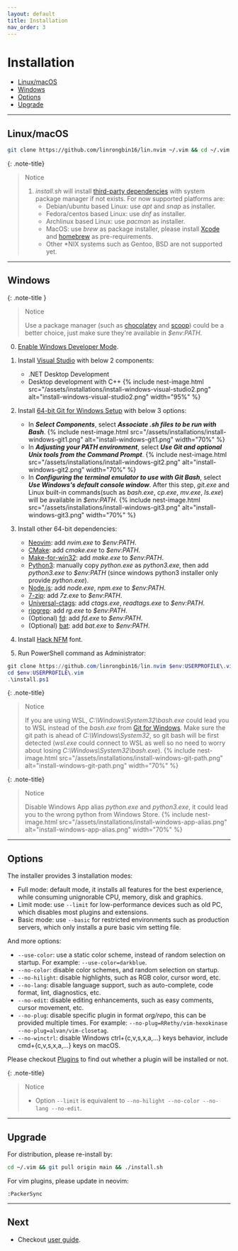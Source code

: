 ```yaml
---
layout: default
title: Installation
nav_order: 3
---
```


# Installation

- [Linux/macOS](#linuxmacos)
- [Windows](#windows)
- [Options](#options)
- [Upgrade](#upgrade)

---

## Linux/macOS

```bash
git clone https://github.com/linrongbin16/lin.nvim ~/.vim && cd ~/.vim && ./install.sh
```

{: .note-title}

> Notice
>
> 1. _install.sh_ will install [third-party dependencies](/lin.nvim.dev/appendix/#dependencies) with system package manager if not exists. For now supported platforms are:
>    - Debian/ubuntu based Linux: use _apt_ and _snap_ as installer.
>    - Fedora/centos based Linux: use _dnf_ as installer.
>    - Archlinux based Linux: use _pacman_ as installer.
>    - MacOS: use _brew_ as package installer, please install [Xcode](https://guide.macports.org/chunked/installing.html) and [homebrew](https://brew.sh/) as pre-requirements.
>    - Other \*NIX systems such as Gentoo, BSD are not supported yet.

---

## Windows

{: .note-title }

> Notice
>
> Use a package manager (such as [chocolatey](https://chocolatey.org/) and [scoop](https://scoop.sh/)) could be a better choice, just make sure they're available in _$env:PATH_.

0. [Enable Windows Developer Mode](https://learn.microsoft.com/en-us/windows/apps/get-started/enable-your-device-for-development#activate-developer-mode).

1. Install [Visual Studio](https://www.visualstudio.com/) with below 2 components:

   - .NET Desktop Development
   - Desktop development with C++
     {% include nest-image.html src="/assets/installations/install-windows-visual-studio2.png" alt="install-windows-visual-studio2.png" width="95%" %}

2. Install [64-bit Git for Windows Setup](https://git-scm.com/downloads) with below 3 options:

   - In **_Select Components_**, select **_Associate .sh files to be run with Bash_**.
     {% include nest-image.html src="/assets/installations/install-windows-git1.png" alt="install-windows-git1.png" width="70%" %}
   - In **_Adjusting your PATH environment_**, select **_Use Git and optional Unix tools from the Command Prompt_**.
     {% include nest-image.html src="/assets/installations/install-windows-git2.png" alt="install-windows-git2.png" width="70%" %}
   - In **_Configuring the terminal emulator to use with Git Bash_**, select **_Use Windows's default console window_**. After this step, _git.exe_ and Linux built-in commands(such as _bash.exe_, _cp.exe_, _mv.exe_, _ls.exe_) will be available in _$env:PATH_.
     {% include nest-image.html src="/assets/installations/install-windows-git3.png" alt="install-windows-git3.png" width="70%" %}

3. Install other 64-bit dependencies:

   - [Neovim](https://github.com/neovim/neovim/releases/latest): add _nvim.exe_ to _$env:PATH_.
   - [CMake](https://github.com/Kitware/CMake/releases/latest): add _cmake.exe_ to _$env:PATH_.
   - [Make-for-win32](https://sourceforge.net/projects/gnuwin32/files/make): add _make.exe_ to _$env:PATH_.
   - [Python3](https://www.python.org/downloads/windows/): manually copy _python.exe_ as _python3.exe_, then add _python3.exe_ to _$env:PATH_ (since windows python3 installer only provide _python.exe_).
   - [Node.js](https://nodejs.org/en/download/): add _node.exe_, _npm.exe_ to _$env:PATH_.
   - [7-zip](https://www.7-zip.org/): add _7z.exe_ to _$env:PATH_.
   - [Universal-ctags](https://github.com/universal-ctags/ctags-win32/releases): add _ctags.exe_, _readtags.exe_ to _$env:PATH_.
   - [ripgrep](https://github.com/BurntSushi/ripgrep): add _rg.exe_ to _$env:PATH_.
   - (Optional) [fd](https://github.com/sharkdp/fd): add _fd.exe_ to _$env:PATH_.
   - (Optional) [bat](https://github.com/sharkdp/bat): add _bat.exe_ to _$env:PATH_.

4. Install [Hack NFM](https://github.com/ryanoasis/nerd-fonts/releases/download/v2.2.2/Hack.zip) font.

5. Run PowerShell command as Administrator:

```powershell
git clone https://github.com/linrongbin16/lin.nvim $env:USERPROFILE\.vim
cd $env:USERPROFILE\.vim
.\install.ps1
```

{: .note-title}

> Notice
>
> If you are using WSL, _C:\Windows\System32\bash.exe_ could lead you to WSL instead of the _bash.exe_ from [Git for Windows](https://git-scm.com/). Make sure the git path is ahead of _C:\Windows\System32_, so git bash will be first detected (_wsl.exe_ could connect to WSL as well so no need to worry about losing _C:\Windows\System32\bash.exe_).
> {% include nest-image.html src="/assets/installations/install-windows-git-path.png" alt="install-windows-git-path.png" width="70%" %}

{: .note-title}

> Notice
>
> Disable Windows App alias _python.exe_ and _python3.exe_, it could lead you to the wrong python from Windows Store.
> {% include nest-image.html src="/assets/installations/install-windows-app-alias.png" alt="install-windows-app-alias.png" width="70%" %}

---

## Options

The installer provides 3 installation modes:

- Full mode: default mode, it installs all features for the best experience, while consuming unignorable CPU, memory, disk and graphics.
- Limit mode: use `--limit` for low-performance devices such as old PC, which disables most plugins and extensions.
- Basic mode: use `--basic` for restricted environments such as production servers, which only installs a pure basic vim setting file.

And more options:

- `--use-color`: use a static color scheme, instead of random selection on startup. For example: `--use-color=darkblue`.
- `--no-color`: disable color schemes, and random selection on startup.
- `--no-hilight`: disable highlights, such as RGB color, cursor word, etc.
- `--no-lang`: disable language support, such as auto-complete, code format, lint, diagnostics, etc.
- `--no-edit`: disable editing enhancements, such as easy comments, cursor movement, etc.
- `--no-plug`: disable specific plugin in format _org/repo_, this can be provided multiple times. For example: `--no-plug=RRethy/vim-hexokinase --no-plug=alvan/vim-closetag`.
- `--no-winctrl`: disable Windows ctrl+{c,v,s,x,a,...} keys behavior, include cmd+{c,v,s,x,a,...} keys on macOS.

Please checkout [Plugins](/lin.nvim.dev/appendix/#plugins) to find out whether a plugin will be installed or not.

{: .note-title}

> Notice
>
> - Option `--limit` is equivalent to `--no-hilight --no-color --no-lang --no-edit`.

---

## Upgrade

For distribution, please re-install by:

```bash
cd ~/.vim && git pull origin main && ./install.sh
```

For vim plugins, please update in neovim:

```vim
:PackerSync
```

---

## Next

- Checkout [user guide](/lin.nvim.dev/user-guide).
